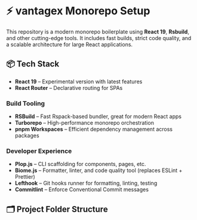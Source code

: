 # ⚡️ vantagex Monorepo Setup

This repository is a modern monorepo boilerplate using **React 19**, **Rsbuild**, and other cutting-edge tools. It includes fast builds, strict code quality, and a scalable architecture for large React applications.

## 📦 Tech Stack
- **React 19** – Experimental version with latest features
- **React Router** – Declarative routing for SPAs

### Build Tooling
- **RSBuild** – Fast Rspack-based bundler, great for modern React apps
- **Turborepo** – High-performance monorepo orchestration
- **pnpm Workspaces** – Efficient dependency management across packages

### Developer Experience
- **Plop.js** – CLI scaffolding for components, pages, etc.
- **Biome.js** – Formatter, linter, and code quality tool (replaces ESLint + Prettier)
- **Lefthook** – Git hooks runner for formatting, linting, testing
- **Commitlint** – Enforce Conventional Commit messages

## 🗂️ Project Folder Structure
